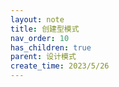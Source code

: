 ```yaml
---
layout: note
title: 创建型模式
nav_order: 10
has_children: true
parent: 设计模式
create_time: 2023/5/26
---
```






